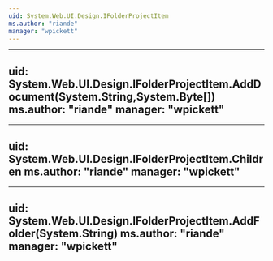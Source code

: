 ```yaml
---
uid: System.Web.UI.Design.IFolderProjectItem
ms.author: "riande"
manager: "wpickett"
---
```


---
uid: System.Web.UI.Design.IFolderProjectItem.AddDocument(System.String,System.Byte[])
ms.author: "riande"
manager: "wpickett"
---

---
uid: System.Web.UI.Design.IFolderProjectItem.Children
ms.author: "riande"
manager: "wpickett"
---

---
uid: System.Web.UI.Design.IFolderProjectItem.AddFolder(System.String)
ms.author: "riande"
manager: "wpickett"
---

